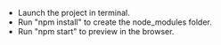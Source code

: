 * Launch the project in terminal.
* Run "npm install" to create the node_modules folder.
* Run "npm start" to preview in the browser.
